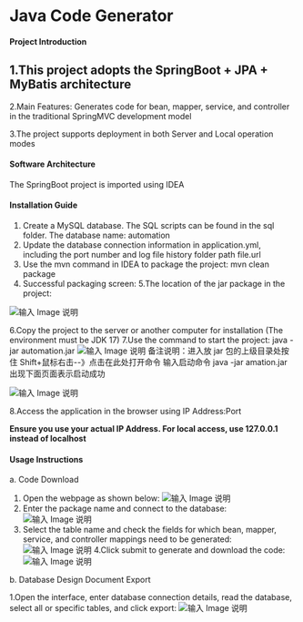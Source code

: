 # Java Code Generator

#### Project Introduction

## 1.This project adopts the SpringBoot + JPA + MyBatis architecture

2.Main Features:
Generates code for bean, mapper, service, and controller in the traditional SpringMVC development model

3.The project supports deployment in both Server and Local operation modes

#### Software Architecture

The SpringBoot project is imported using IDEA

#### Installation Guide

1. Create a MySQL database. The SQL scripts can be found in the sql folder. The database name: automation
2. Update the database connection information in application.yml, including the port number and log file history folder path file.url
3. Use the mvn command in IDEA to package the project: mvn clean package
4. Successful packaging screen:
   5.The location of the jar package in the project:

![输入 Image 说明](https://gitee.com/uploads/images/2018/0604/091539_b5066fb2_424304.png "屏幕截图.png")

6.Copy the project to the server or another computer for installation (The environment must be JDK 17) 7.Use the command to start the project: java -jar automation.jar
![输入 Image 说明](https://gitee.com/uploads/images/2018/0604/091816_88d3becd_424304.png "屏幕截图.png")
备注说明：进入放 jar 包的上级目录处按住 Shift+鼠标右击--》点击在此处打开命令 输入启动命令 java -jar amation.jar 出现下面页面表示启动成功

![输入 Image 说明](https://gitee.com/uploads/images/2018/0604/092022_146c2dc3_424304.png "屏幕截图.png")

8.Access the application in the browser using IP Address:Port

**Ensure you use your actual IP Address. For local access, use 127.0.0.1 instead of localhost**

#### Usage Instructions

a. Code Download

1. Open the webpage as shown below:
   ![输入 Image 说明](https://gitee.com/uploads/images/2018/0604/092306_5dc77fc0_424304.png "屏幕截图.png")
2. Enter the package name and connect to the database:
   ![输入 Image 说明](https://gitee.com/uploads/images/2018/0604/092606_71d87a43_424304.png "屏幕截图.png")
3. Select the table name and check the fields for which bean, mapper, service, and controller mappings need to be generated:
   ![输入 Image 说明](https://images.gitee.com/uploads/images/2019/0211/093031_aab2f72f_424304.png "屏幕截图.png") 4.Click submit to generate and download the code:
   ![输入 Image 说明](https://images.gitee.com/uploads/images/2019/0211/093524_11d879b5_424304.png "屏幕截图.png")

b. Database Design Document Export

1.Open the interface, enter database connection details, read the database, select all or specific tables, and click export:
![输入 Image 说明](https://images.gitee.com/uploads/images/2019/0211/093805_3aa9fe94_424304.png "屏幕截图.png")
